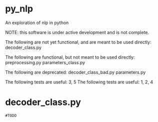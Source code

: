 # py_nlp
An exploration of nlp in python

NOTE: this software is under active development and is not complete.

The following are not yet functional, and are meant to be used directly:
    decoder_class.py

The following are functional, but not meant to be used directly:
    preprocessing.py
    parameters_class.py

The following are deprecated:
    decoder_class_bad.py
    parameters.py

The following tests are useful: 3, 5
The following tests are useful: 1, 2, 4

# decoder_class.py

    #TODO
